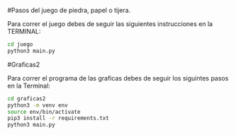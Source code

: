 #Pasos del juego de piedra, papel o tijera.

Para correr el juego debes de seguir las siguientes instrucciones en la TERMINAL:

```sh
cd juego
python3 main.py

```

#Graficas2

Para correr el programa de las graficas debes de seguir los siguintes pasos en la Terminal:

```sh
cd graficas2
python3 -m venv env
source env/bin/activate
pip3 install -r requirements.txt
python3 main.py

```
